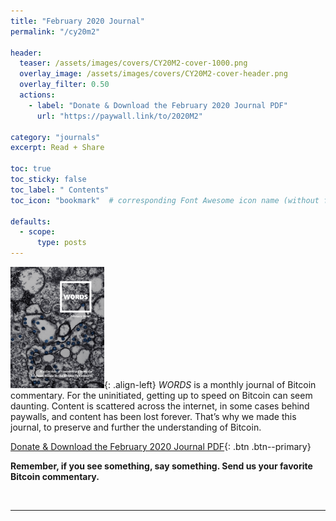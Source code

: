 ```yaml
---
title: "February 2020 Journal"
permalink: "/cy20m2" 

header:
  teaser: /assets/images/covers/CY20M2-cover-1000.png
  overlay_image: /assets/images/covers/CY20M2-cover-header.png
  overlay_filter: 0.50
  actions:
    - label: "Donate & Download the February 2020 Journal PDF"
      url: "https://paywall.link/to/2020M2"

category: "journals"
excerpt: Read + Share

toc: true
toc_sticky: false
toc_label: " Contents"
toc_icon: "bookmark"  # corresponding Font Awesome icon name (without fa prefix)

defaults:
  - scope:
      type: posts
---
```


[![February 2020 Journal Cover](/assets/images/covers/CY20M2-cover-150.png "February 2020 Journal Cover")](https://paywall.link/to/2020M2){: .align-left} *WORDS* is a monthly journal of Bitcoin commentary. For the uninitiated, getting up to speed on Bitcoin can seem daunting. Content is scattered across the internet, in some cases behind paywalls, and content has been lost forever. That’s why we made this journal, to preserve and further the understanding of Bitcoin.

[Donate & Download the February 2020 Journal PDF](https://paywall.link/to/2020M2){: .btn .btn--primary}

**Remember, if you see something, say something. Send us your favorite Bitcoin commentary.**

<br>

***